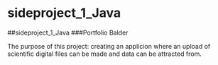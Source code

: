# sideproject_1_Java
##sideproject_1_Java
###Portfolio Balder

The purpose of this project: creating an applicion where an upload of scientific digital files can be made and data can be attracted from. 

